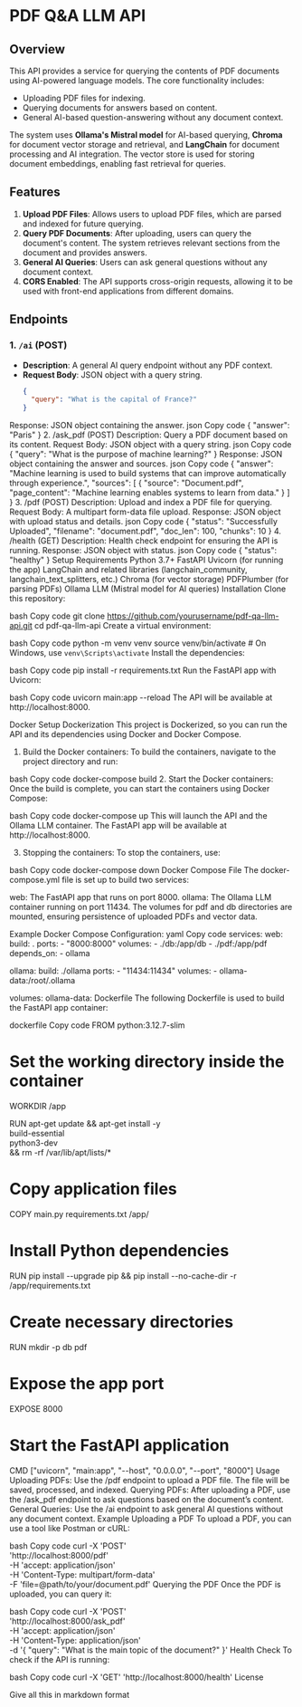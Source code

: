 # PDF Q&A LLM API

## Overview

This API provides a service for querying the contents of PDF documents using AI-powered language models. The core functionality includes:

- Uploading PDF files for indexing.
- Querying documents for answers based on content.
- General AI-based question-answering without any document context.

The system uses **Ollama's Mistral model** for AI-based querying, **Chroma** for document vector storage and retrieval, and **LangChain** for document processing and AI integration. The vector store is used for storing document embeddings, enabling fast retrieval for queries.

## Features

1. **Upload PDF Files**: Allows users to upload PDF files, which are parsed and indexed for future querying.
2. **Query PDF Documents**: After uploading, users can query the document's content. The system retrieves relevant sections from the document and provides answers.
3. **General AI Queries**: Users can ask general questions without any document context.
4. **CORS Enabled**: The API supports cross-origin requests, allowing it to be used with front-end applications from different domains.

## Endpoints

### 1. `/ai` (POST)

- **Description**: A general AI query endpoint without any PDF context.
- **Request Body**: JSON object with a query string.
  ```json
  {
    "query": "What is the capital of France?"
  }
Response: JSON object containing the answer.
json
Copy code
{
  "answer": "Paris"
}
2. /ask_pdf (POST)
Description: Query a PDF document based on its content.
Request Body: JSON object with a query string.
json
Copy code
{
  "query": "What is the purpose of machine learning?"
}
Response: JSON object containing the answer and sources.
json
Copy code
{
  "answer": "Machine learning is used to build systems that can improve automatically through experience.",
  "sources": [
    {
      "source": "Document.pdf",
      "page_content": "Machine learning enables systems to learn from data."
    }
  ]
}
3. /pdf (POST)
Description: Upload and index a PDF file for querying.
Request Body: A multipart form-data file upload.
Response: JSON object with upload status and details.
json
Copy code
{
  "status": "Successfully Uploaded",
  "filename": "document.pdf",
  "doc_len": 100,
  "chunks": 10
}
4. /health (GET)
Description: Health check endpoint for ensuring the API is running.
Response: JSON object with status.
json
Copy code
{
  "status": "healthy"
}
Setup
Requirements
Python 3.7+
FastAPI
Uvicorn (for running the app)
LangChain and related libraries (langchain_community, langchain_text_splitters, etc.)
Chroma (for vector storage)
PDFPlumber (for parsing PDFs)
Ollama LLM (Mistral model for AI queries)
Installation
Clone this repository:

bash
Copy code
git clone https://github.com/yourusername/pdf-qa-llm-api.git
cd pdf-qa-llm-api
Create a virtual environment:

bash
Copy code
python -m venv venv
source venv/bin/activate  # On Windows, use `venv\Scripts\activate`
Install the dependencies:

bash
Copy code
pip install -r requirements.txt
Run the FastAPI app with Uvicorn:

bash
Copy code
uvicorn main:app --reload
The API will be available at http://localhost:8000.

Docker Setup
Dockerization
This project is Dockerized, so you can run the API and its dependencies using Docker and Docker Compose.

1. Build the Docker containers:
To build the containers, navigate to the project directory and run:

bash
Copy code
docker-compose build
2. Start the Docker containers:
Once the build is complete, you can start the containers using Docker Compose:

bash
Copy code
docker-compose up
This will launch the API and the Ollama LLM container. The FastAPI app will be available at http://localhost:8000.

3. Stopping the containers:
To stop the containers, use:

bash
Copy code
docker-compose down
Docker Compose File
The docker-compose.yml file is set up to build two services:

web: The FastAPI app that runs on port 8000.
ollama: The Ollama LLM container running on port 11434.
The volumes for pdf and db directories are mounted, ensuring persistence of uploaded PDFs and vector data.

Example Docker Compose Configuration:
yaml
Copy code
services:
  web:
    build: .
    ports:
      - "8000:8000"
    volumes:
      - ./db:/app/db
      - ./pdf:/app/pdf
    depends_on:
      - ollama

  ollama:
    build: ./ollama
    ports:
      - "11434:11434"
    volumes:
      - ollama-data:/root/.ollama

volumes:
  ollama-data:
Dockerfile
The following Dockerfile is used to build the FastAPI app container:

dockerfile
Copy code
FROM python:3.12.7-slim

# Set the working directory inside the container
WORKDIR /app

RUN apt-get update && apt-get install -y \
build-essential \
python3-dev \
&& rm -rf /var/lib/apt/lists/*

# Copy application files
COPY main.py requirements.txt /app/

# Install Python dependencies
RUN pip install --upgrade pip && pip install --no-cache-dir -r /app/requirements.txt

# Create necessary directories
RUN mkdir -p db pdf

# Expose the app port
EXPOSE 8000

# Start the FastAPI application
CMD ["uvicorn", "main:app", "--host", "0.0.0.0", "--port", "8000"]
Usage
Uploading PDFs: Use the /pdf endpoint to upload a PDF file. The file will be saved, processed, and indexed.
Querying PDFs: After uploading a PDF, use the /ask_pdf endpoint to ask questions based on the document’s content.
General Queries: Use the /ai endpoint to ask general AI questions without any document context.
Example
Uploading a PDF
To upload a PDF, you can use a tool like Postman or cURL:

bash
Copy code
curl -X 'POST' \
  'http://localhost:8000/pdf' \
  -H 'accept: application/json' \
  -H 'Content-Type: multipart/form-data' \
  -F 'file=@path/to/your/document.pdf'
Querying the PDF
Once the PDF is uploaded, you can query it:

bash
Copy code
curl -X 'POST' \
  'http://localhost:8000/ask_pdf' \
  -H 'accept: application/json' \
  -H 'Content-Type: application/json' \
  -d '{
  "query": "What is the main topic of the document?"
}'
Health Check
To check if the API is running:

bash
Copy code
curl -X 'GET' 'http://localhost:8000/health'
License



Give all this in markdown format
